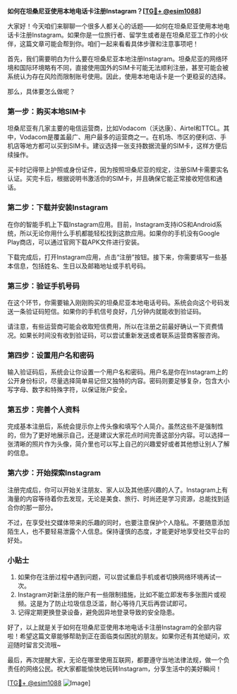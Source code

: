 **如何在坦桑尼亚使用本地电话卡注册Instagram？[[TG💪+ @esim1088](https://t.me/s/esim1088)]**

大家好！今天咱们来聊聊一个很多人都关心的话题——如何在坦桑尼亚使用本地电话卡注册Instagram。如果你是一位旅行者、留学生或者是在坦桑尼亚工作的小伙伴，这篇文章可能会帮到你。咱们一起来看看具体步骤和注意事项吧！

首先，我们需要明白为什么要在坦桑尼亚本地注册Instagram。坦桑尼亚的网络环境和国际环境略有不同，直接使用国外的SIM卡可能无法顺利注册，甚至可能会被系统认为存在风险而限制账号使用。因此，使用本地电话卡是一个更稳妥的选择。

那么，具体要怎么做呢？

### 第一步：购买本地SIM卡

坦桑尼亚有几家主要的电信运营商，比如Vodacom（沃达康）、Airtel和TTCL。其中，Vodacom是覆盖最广、用户最多的运营商之一。在机场、市区的便利店、手机店等地方都可以买到SIM卡。建议选择一张支持数据流量的SIM卡，这样方便后续操作。

买卡时记得带上护照或身份证件，因为按照坦桑尼亚的规定，注册SIM卡需要实名认证。买完卡后，根据说明书激活你的SIM卡，并且确保它能正常接收短信和通话。

### 第二步：下载并安装Instagram

在你的智能手机上下载Instagram应用。目前，Instagram支持iOS和Android系统，所以无论你用什么手机都能轻松找到这款应用。如果你的手机没有Google Play商店，可以通过官网下载APK文件进行安装。

下载完成后，打开Instagram应用，点击“注册”按钮。接下来，你需要填写一些基本信息，包括姓名、生日以及邮箱地址或手机号码。

### 第三步：验证手机号码

在这个环节，你需要输入刚刚购买的坦桑尼亚本地电话号码。系统会向这个号码发送一条验证码短信。如果你的手机信号良好，几分钟内就能收到验证码。

请注意，有些运营商可能会收取短信费用，所以在注册之前最好确认一下资费情况。如果长时间没有收到验证码，可以尝试重新发送或者联系运营商客服咨询。

### 第四步：设置用户名和密码

输入验证码后，系统会让你设置一个用户名和密码。用户名是你在Instagram上的公开身份标识，尽量选择简单易记但又独特的内容。密码则要足够复杂，包含大小写字母、数字和特殊字符，以保证账户安全。

### 第五步：完善个人资料

完成基本注册后，系统会提示你上传头像和填写个人简介。虽然这些不是强制性的，但为了更好地展示自己，还是建议大家花点时间完善这部分内容。可以选择一张清晰的照片作为头像，简介里也可以写上自己的兴趣爱好或者其他想让别人了解的信息。

### 第六步：开始探索Instagram

注册完成后，你可以开始关注朋友、家人以及其他感兴趣的人了。Instagram上有海量的内容等待着你去发现，无论是美食、旅行、时尚还是学习资源，总能找到适合你的那一部分。

不过，在享受社交媒体带来的乐趣的同时，也要注意保护个人隐私。不要随意添加陌生人，也不要轻易泄露个人信息。保持谨慎的态度，才能更好地享受社交平台的好处。

### 小贴士

1. 如果你在注册过程中遇到问题，可以尝试重启手机或者切换网络环境再试一次。
2. Instagram对新注册的账户有一些限制措施，比如不能立即发布多张图片或视频。这是为了防止垃圾信息泛滥，耐心等待几天后再尝试即可。
3. 记得定期更换登录设备，避免因异地登录导致的安全隐患。

好了，以上就是关于如何在坦桑尼亚使用本地电话卡注册Instagram的全部内容啦！希望这篇文章能够帮助到正在面临类似困扰的朋友。如果你还有其他疑问，欢迎随时留言交流哦~

最后，再次提醒大家，无论在哪里使用互联网，都要遵守当地法律法规，做一个负责任的网络公民。祝大家都能愉快地玩转Instagram，分享生活中的美好瞬间！

[[TG💪+ @esim1088](https://t.me/s/esim1088) ![Image](https://i.postimg.cc/4NQfJmqS/Snipaste-2025-05-13-00-14-12.png)]